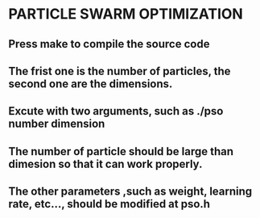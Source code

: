 # PARTICLE SWARM OPTIMIZATION 

## Press make to compile the source code

## The frist one is the number of particles, the second one are the dimensions.

## Excute with two arguments, such as ./pso number dimension

## The number of particle should be large than dimesion so that it can work properly.

## The other parameters ,such as weight, learning rate, etc..., should be modified at pso.h

